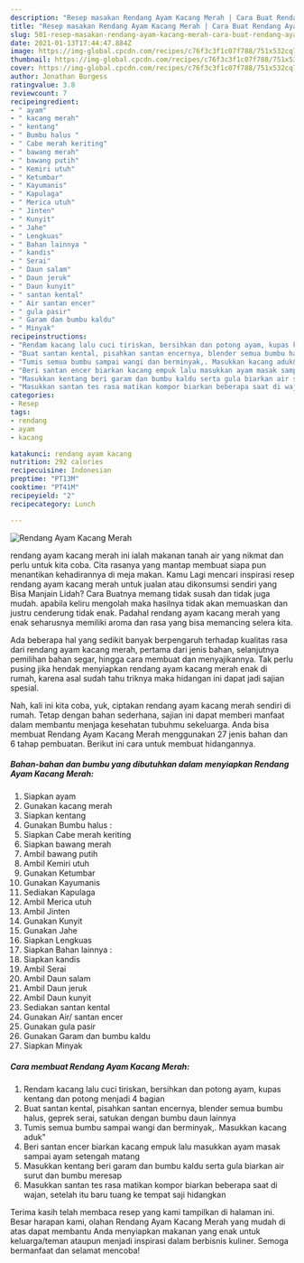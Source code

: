 ```yaml
---
description: "Resep masakan Rendang Ayam Kacang Merah | Cara Buat Rendang Ayam Kacang Merah Yang Lezat Sekali"
title: "Resep masakan Rendang Ayam Kacang Merah | Cara Buat Rendang Ayam Kacang Merah Yang Lezat Sekali"
slug: 501-resep-masakan-rendang-ayam-kacang-merah-cara-buat-rendang-ayam-kacang-merah-yang-lezat-sekali
date: 2021-01-13T17:44:47.884Z
image: https://img-global.cpcdn.com/recipes/c76f3c3f1c07f788/751x532cq70/rendang-ayam-kacang-merah-foto-resep-utama.jpg
thumbnail: https://img-global.cpcdn.com/recipes/c76f3c3f1c07f788/751x532cq70/rendang-ayam-kacang-merah-foto-resep-utama.jpg
cover: https://img-global.cpcdn.com/recipes/c76f3c3f1c07f788/751x532cq70/rendang-ayam-kacang-merah-foto-resep-utama.jpg
author: Jonathan Burgess
ratingvalue: 3.8
reviewcount: 7
recipeingredient:
- " ayam"
- " kacang merah"
- " kentang"
- " Bumbu halus "
- " Cabe merah keriting"
- " bawang merah"
- " bawang putih"
- " Kemiri utuh"
- " Ketumbar"
- " Kayumanis"
- " Kapulaga"
- " Merica utuh"
- " Jinten"
- " Kunyit"
- " Jahe"
- " Lengkuas"
- " Bahan lainnya "
- " kandis"
- " Serai"
- " Daun salam"
- " Daun jeruk"
- " Daun kunyit"
- " santan kental"
- " Air santan encer"
- " gula pasir"
- " Garam dan bumbu kaldu"
- " Minyak"
recipeinstructions:
- "Rendam kacang lalu cuci tiriskan, bersihkan dan potong ayam, kupas kentang dan potong menjadi 4 bagian"
- "Buat santan kental, pisahkan santan encernya, blender semua bumbu halus, geprek serai, satukan dengan bumbu daun lainnya"
- "Tumis semua bumbu sampai wangi dan berminyak,. Masukkan kacang aduk&#34;"
- "Beri santan encer biarkan kacang empuk lalu masukkan ayam masak sampai ayam setengah matang"
- "Masukkan kentang beri garam dan bumbu kaldu serta gula biarkan air surut dan bumbu meresap"
- "Masukkan santan tes rasa matikan kompor biarkan beberapa saat di wajan, setelah itu baru tuang ke tempat saji hidangkan"
categories:
- Resep
tags:
- rendang
- ayam
- kacang

katakunci: rendang ayam kacang 
nutrition: 292 calories
recipecuisine: Indonesian
preptime: "PT13M"
cooktime: "PT41M"
recipeyield: "2"
recipecategory: Lunch

---
```



![Rendang Ayam Kacang Merah](https://img-global.cpcdn.com/recipes/c76f3c3f1c07f788/751x532cq70/rendang-ayam-kacang-merah-foto-resep-utama.jpg)


rendang ayam kacang merah ini ialah makanan tanah air yang nikmat dan perlu untuk kita coba. Cita rasanya yang mantap membuat siapa pun menantikan kehadirannya di meja makan.
Kamu Lagi mencari inspirasi resep rendang ayam kacang merah untuk jualan atau dikonsumsi sendiri yang Bisa Manjain Lidah? Cara Buatnya memang tidak susah dan tidak juga mudah. apabila keliru mengolah maka hasilnya tidak akan memuaskan dan justru cenderung tidak enak. Padahal rendang ayam kacang merah yang enak seharusnya memiliki aroma dan rasa yang bisa memancing selera kita.

Ada beberapa hal yang sedikit banyak berpengaruh terhadap kualitas rasa dari rendang ayam kacang merah, pertama dari jenis bahan, selanjutnya pemilihan bahan segar, hingga cara membuat dan menyajikannya. Tak perlu pusing jika hendak menyiapkan rendang ayam kacang merah enak di rumah, karena asal sudah tahu triknya maka hidangan ini dapat jadi sajian spesial.




Nah, kali ini kita coba, yuk, ciptakan rendang ayam kacang merah sendiri di rumah. Tetap dengan bahan sederhana, sajian ini dapat memberi manfaat dalam membantu menjaga kesehatan tubuhmu sekeluarga. Anda bisa membuat Rendang Ayam Kacang Merah menggunakan 27 jenis bahan dan 6 tahap pembuatan. Berikut ini cara untuk membuat hidangannya.

<!--inarticleads1-->

##### Bahan-bahan dan bumbu yang dibutuhkan dalam menyiapkan Rendang Ayam Kacang Merah:

1. Siapkan  ayam
1. Gunakan  kacang merah
1. Siapkan  kentang
1. Gunakan  Bumbu halus :
1. Siapkan  Cabe merah keriting
1. Siapkan  bawang merah
1. Ambil  bawang putih
1. Ambil  Kemiri utuh
1. Gunakan  Ketumbar
1. Gunakan  Kayumanis
1. Sediakan  Kapulaga
1. Ambil  Merica utuh
1. Ambil  Jinten
1. Gunakan  Kunyit
1. Gunakan  Jahe
1. Siapkan  Lengkuas
1. Siapkan  Bahan lainnya :
1. Siapkan  kandis
1. Ambil  Serai
1. Ambil  Daun salam
1. Ambil  Daun jeruk
1. Ambil  Daun kunyit
1. Sediakan  santan kental
1. Gunakan  Air/ santan encer
1. Gunakan  gula pasir
1. Gunakan  Garam dan bumbu kaldu
1. Siapkan  Minyak




<!--inarticleads2-->

##### Cara membuat Rendang Ayam Kacang Merah:

1. Rendam kacang lalu cuci tiriskan, bersihkan dan potong ayam, kupas kentang dan potong menjadi 4 bagian
1. Buat santan kental, pisahkan santan encernya, blender semua bumbu halus, geprek serai, satukan dengan bumbu daun lainnya
1. Tumis semua bumbu sampai wangi dan berminyak,. Masukkan kacang aduk&#34;
1. Beri santan encer biarkan kacang empuk lalu masukkan ayam masak sampai ayam setengah matang
1. Masukkan kentang beri garam dan bumbu kaldu serta gula biarkan air surut dan bumbu meresap
1. Masukkan santan tes rasa matikan kompor biarkan beberapa saat di wajan, setelah itu baru tuang ke tempat saji hidangkan




Terima kasih telah membaca resep yang kami tampilkan di halaman ini. Besar harapan kami, olahan Rendang Ayam Kacang Merah yang mudah di atas dapat membantu Anda menyiapkan makanan yang enak untuk keluarga/teman ataupun menjadi inspirasi dalam berbisnis kuliner. Semoga bermanfaat dan selamat mencoba!
